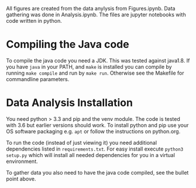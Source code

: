 All figures are created from the data anylysis from Figures.ipynb. Data gathering was done in Analysis.ipynb.
The files are jupyter notebooks with code  written in python.

# Compiling the Java code

To compile the java code you need a JDK. This was tested against java1.8. If you have `java` in your PATH, and `make` is installed
you can compile by running `make compile` and run by `make run`. Otherwise see the Makefile for commandline parameters.

# Data Analysis Installation 

You need python > 3.3 and pip and the venv module. The code is tested with 3.6 but earlier versions should work.
To install python and pip use your OS software packaging e.g. `apt` or follow the instructions on python.org.

To run the code (instead of just viewing it) you need additional dependencies listed in `requirements.txt`.
For easy install execute `python3 setup.py` which will install all needed dependencies for you in a virtual environment.

To gather data you also need to have the java code compiled, see the bullet point above.
